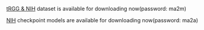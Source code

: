 [tRGG & NIH](https://pan.baidu.com/s/1Q2hAk-pFttSbvt1V_QjrQg) dataset is available for downloading now(password: ma2m) 

[NIH](https://pan.baidu.com/s/1PTGzTS-_YKhYxMRYya2o2g) checkpoint models are available for downloading now(password: ma2a) 
